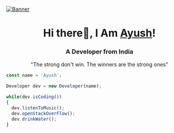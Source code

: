 [![Banner](https://lh3.googleusercontent.com/fife/AAbDypCr7mLyOEDn_QE69KBVaRre-YBepmGJi36jHLoNiomXEcFpqcoJ87iaEk3dMk1rM0PfoZ-qTQEX5FG6dnD8Ap9Lt9n8dS-d0fuDL73dCSWddvLkzGsZe5g9Vey2i_pg83vE6n4652Rqk4Hbh4cbzXGh2F1IgKo2yYcZQr6w3tFkndMeyo0Yp75OvBkEfp4Kl8iBX4cq7Sro3uURSoafLQlL_PqSl_TlEQMPQtP3957rMVVYYW4ys7nqXktRJw-PBT4IihzRH2TLlc1WCykGDIHAXhMLoQa12lYkjibQlEQb1CnYmMiib0HhtFfTVNEGiGe1ejNDYes5iS9Fu6a3PyiDzfpBaxH8q0SqgH1uIYzxwNdl0xWO5CrbmjjNWE7DG4hlB2kDMrUgzfYoYjlNKzGrpfIKde_NZoXo76B3plltx3K5MzIwkauI3tSYQuDg0XGXT-qR8lGn6R50prj4mJh0vh2EfB0eEgTFagfJHSpi2TI-FulO286pX9vroq_sbH4D1LiKd1-nsCSZWjE0FYnSQTiDo0gusCq6-KDhvEGni6cc19e6uVlqSZaFH3UajiDpDwq4Nr3iZsyN6KGynJPa63BA0BmaA409tioe2uCaDqMu3Xszey4U3W1FsFs2KKOp41pIp3BDlycgpmsfZUua42FiELZv5bq53oAFSVjT3xTrkvg5vdiV9tpEMva-COQXoJ_Ey6PdBPL2kPhAb0PXQ0c8wBweYywYjHEnIGfKgECxRAQrTc-rxQND3nQKXE0Ml0W9-XGPXWfidOtST-QY9xg6vKcS1QhfqZHmuQVFbpS7l4dfEqx1Mz6qI1dYdmwQdvd9NN7B9-Yrta6qIzDCEquTAWcatWhIbEL1CKc5sQ3Obq6BgZ1qTORrQtB6qLpaxjBSWxGoQ5nk6q1OmLpVhPNqb0hiAqq91u81vGI1LP9W-2timoSQFpr-QzcjVNOseBvmD6pzwAtBYLK12W1CcMwfK3mgMhHbT-M27IbyH16BzD7aiaerPo2VqSsdKU8Hec3BU-D07F6IMGpSKv6IMhz3GRU3CNGyIXiG_HFBtOugM3UOywI7_CWE6OOwcAj_EaLb0gkQU9_AnrRQdxDgksAkYiiVOBxJgSqyiFTb-xuTdI3jwDtO3PbdNme0gJ23RvU-Uel4rR2HIETTZBnD8rOMTK6eoVRe5uBMKPfuXpB_179hi6H6sU55W4-y3oATPWVRyq25d80ge-TzjSJ8ZrOfZX4CmcrQ38ReO9g9OgdhF77V2qbeCTcNRm_KDl65cHLtWvui_PK-CxN7Wl-4XiXKvspl2mRzP8zeRNbM9Ms=w1920-h915)](https://www.linkedin.com/in/ayush-baliyan/)
<h1 align="center">Hi there👋, I Am <a href="https://ayush-baliyan-19.github.io/Portfolio">Ayush</a>!</h1>
<h3 align="center">A Developer from India</h3>
<p align="center">"The strong don't win. The winners are the strong ones"</p>

```js
const name = 'Ayush';

Developer dev = new Developer(name);

while(dev.isCoding())
{
  dev.listenToMusic();
  dev.openStackOverFlow();
  dev.drinkWater();
}
```
